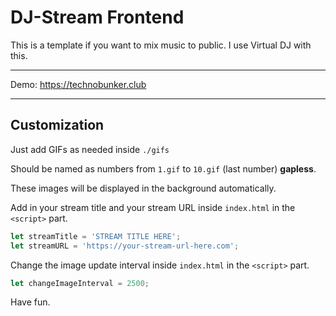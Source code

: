 # DJ-Stream Frontend



This is a template if you want to mix music to public. I use Virtual DJ with this.



---



Demo: https://technobunker.club



---



## Customization

Just add GIFs as needed inside `./gifs`

Should be named as numbers from `1.gif` to `10.gif` (last number)  **gapless**.

These images will be displayed in the background automatically.



Add in your stream title and your stream URL inside `index.html` in the `<script>` part.

```javascript
let streamTitle = 'STREAM TITLE HERE';
let streamURL = 'https://your-stream-url-here.com';
```



Change the image update interval inside `index.html` in the `<script>` part.

```javascript
let changeImageInterval = 2500;
```



Have fun.